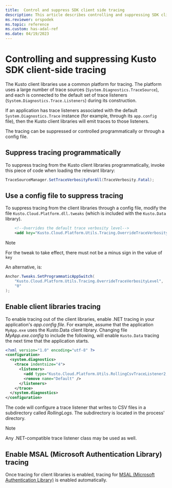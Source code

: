 ```yaml
---
title:  Control and suppress SDK client side tracing
description: This article describes controlling and suppressing SDK client-side tracing.
ms.reviewer: orspodek
ms.topic: reference
ms.custom: has-adal-ref
ms.date: 04/19/2023
---
```

# Controlling and suppressing Kusto SDK client-side tracing

The Kusto client libraries use a common platform for tracing. The platform uses a large number of trace sources (`System.Diagnostics.TraceSource`), and each is connected to the default set of trace listeners (`System.Diagnostics.Trace.Listeners`) during its construction.

If an application has trace listeners associated with the default `System.Diagnostics.Trace` instance
(for example, through its `app.config` file), then the Kusto client libraries will emit traces to those listeners.

The tracing can be suppressed or controlled programmatically or through a config file.

## Suppress tracing programmatically

To suppress tracing from the Kusto client libraries programmatically, invoke this piece of code when loading the relevant library:

```csharp
TraceSourceManager.SetTraceVerbosityForAll(TraceVerbosity.Fatal);
```

## Use a config file to suppress tracing

To suppress tracing from the client libraries through a config file, modify the file `Kusto.Cloud.Platform.dll.tweaks` (which is included with the `Kusto.Data` library).

```xml
    <!--Overrides the default trace verbosity level-->
    <add key="Kusto.Cloud.Platform.Utils.Tracing.OverrideTraceVerbosityLevel" value="0" />
```

> [!NOTE]
> For the tweak to take effect, there must not be a minus sign in the value of `key`

An alternative, is:

```csharp
Anchor.Tweaks.SetProgrammaticAppSwitch(
    "Kusto.Cloud.Platform.Utils.Tracing.OverrideTraceVerbosityLevel",
    "0"
);
```

## Enable client libraries tracing

To enable tracing out of the client libraries, enable .NET tracing in your application's *app.config file*. For example, assume that the application `MyApp.exe` uses the Kusto.Data client library. Changing file *MyApp.exe.config* to include the following, will enable `Kusto.Data` tracing the next time that the application starts.

```xml
<?xml version="1.0" encoding="utf-8" ?>
<configuration>
  <system.diagnostics>
    <trace indentsize="4">
      <listeners>
        <add type="Kusto.Cloud.Platform.Utils.RollingCsvTraceListener2, Kusto.Cloud.Platform" name="RollingCsvTraceListener" initializeData="RollingLogs" />
        <remove name="Default" />
      </listeners>
    </trace>
  </system.diagnostics>
</configuration>
```

The code will configure a trace listener that writes to CSV files in a subdirectory called *RollingLogs*. The subdirectory is located in the process' directory.

> [!NOTE]
> Any .NET-compatible trace listener class may be used as well.

## Enable MSAL (Microsoft Authentication Library) tracing

Once tracing for client libraries is enabled, tracing for [MSAL (Microsoft Authentication Library)](/azure/active-directory/develop/msal-overview) is enabled automatically.
